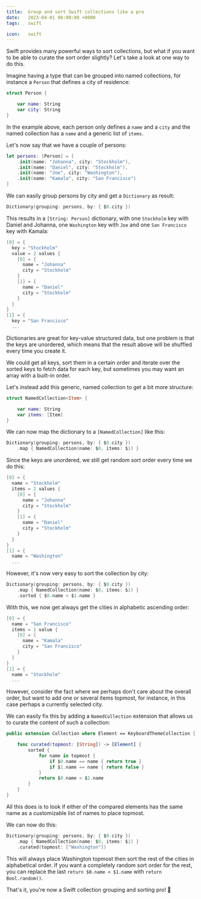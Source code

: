 ```yaml
---
title:  Group and sort Swift collections like a pro
date:   2023-04-01 06:00:00 +0000
tags:   swift

icon:   swift
---
```


Swift provides many powerful ways to sort collections, but what if you want to be able to curate the sort order slightly? Let's take a look at one way to do this.

Imagine having a type that can be grouped into named collections, for instance a `Person` that defines a city of residence:

```swift
struct Person {

    var name: String
    var city: String
}
```

In the example above, each person only defines a `name` and a `city` and the named collection has a `name` and a generic list of `items`.

Let's now say that we have a couple of persons:

```swift
let persons: [Person] = [
    .init(name: "Johanna", city: "Stockholm"),
    .init(name: "Daniel", city: "Stockholm"),
    .init(name: "Joe", city: "Washington"),
    .init(name: "Kamala", city: "San Francisco")
]
```

We can easily group persons by city and get a `Dictionary` as result:

```swift
Dictionary(grouping: persons, by: { $0.city })
```

This results in a `[String: Person]` dictionary, with one `Stockholm` key with Daniel and Johanna, one `Washington` key with `Joe` and one `San Francisco` key with Kamala:

```swift
[0] = {
  key = "Stockholm"
  value = 2 values {
    [0] = {
      name = "Johanna"
      city = "Stockholm"
    }
    [1] = {
      name = "Daniel"
      city = "Stockholm"
    }
  }
}
[1] = {
  key = "San Francisco"
  ...
```

Dictionaries are great for key-value structured data, but one problem is that the keys are unordered, which means that the result above will be shuffled every time you create it.

We could get all keys, sort them in a certain order and iterate over the sorted keys to fetch data for each key, but sometimes you may want an array with a built-in order.

Let's instead add this generic, named collection to get a bit more structure:

```swift
struct NamedCollection<Item> {

    var name: String
    var items: [Item]
}
```

We can now map the dictionary to a `[NamedCollection]` like this:

```swift
Dictionary(grouping: persons, by: { $0.city })
    .map { NamedCollection(name: $0, items: $1) }
```

Since the keys are unordered, we still get random sort order every time we do this:

```swift
[0] = {
  name = "Stockholm"
  items = 2 values {
    [0] = {
      name = "Johanna"
      city = "Stockholm"
    }
    [1] = {
      name = "Daniel"
      city = "Stockholm"
    }
  }
}
[1] = {
  name = "Washington"
  ...
```

However, it's now very easy to sort the collection by city:

```swift
Dictionary(grouping: persons, by: { $0.city })
    .map { NamedCollection(name: $0, items: $1) }
    .sorted { $0.name < $1.name } 
```

With this, we now get always get the cities in alphabetic ascending order:

```swift
[0] = {
  name = "San Francisco"
  items = 1 value {
    [0] = {
      name = "Kamala"
      city = "San Francisco"
    }
  }
}
[1] = {
  name = "Stockholm"
  ...
```

However, consider the fact where we perhaps don't care about the overall order, but want to add one or several items topmost, for instance, in this case perhaps a currently selected city.

We can easily fix this by adding a `NamedCollection` extension that allows us to curate the content of such a collection:

```swift
public extension Collection where Element == KeyboardThemeCollection {

    func curated(topmost: [String]) -> [Element] {
        sorted {
            for name in topmost {
                if $0.name == name { return true }
                if $1.name == name { return false }
            }
            return $0.name < $1.name
        }
    }
}
```

All this does is to look if either of the compared elements has the same name as a customizable list of names to place topmost.

We can now do this:

```swift
Dictionary(grouping: persons, by: { $0.city })
    .map { NamedCollection(name: $0, items: $1) }
    .curated(topmost: ["Washington"])
```

This will always place Washington topmost then sort the rest of the cities in alphabetical order. If you want a completely random sort order for the rest, you can replace the last `return $0.name < $1.name` with `return Bool.random()`.

That's it, you're now a Swift collection grouping and sorting pro! 🎉
